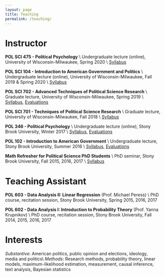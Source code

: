 ```yaml
---
layout: page
title: Teaching
permalink: /teaching/
---
```



# Instructor

**POL SCI 475 - Political Psychology** \\
Undergraduate lecture (online), University of Wisconsin-Milwaukee, Spring 2020 \\
[Syllabus](../resources/syllabi/PolSci475_2020.pdf)

**POL SCI 104 - Introduction to American Government and Politics** \\
Undergraduate lecture (online), University of Wisconsin-Milwaukee, Fall 2019 & Spring 2020 \\
[Syllabus](../resources/syllabi/PolSci104_2020.pdf)

**POL SCI 702 - Advanced Techniques of Political Science Research** \\
Graduate lecture, University of Wisconsin-Milwaukee, Spring 2019 \\
[Syllabus](../resources/syllabi/PolSci702_2019.pdf), [Evaluations](../resources/syllabi/PolSci702_2019_Evals.pdf)

**POL SCI 701 - Techniques of Political Science Research** \\
Graduate lecture, University of Wisconsin-Milwaukee, Fall 2018 \\
[Syllabus](../resources/syllabi/PolSci701_2019.pdf)

**POL 346 - Political Psychology** \\
Undergraduate lecture (online), Stony Brook University, Winter 2017 \\
[Syllabus](../resources/syllabi/POL346_2017.pdf), [Evaluations](../resources/syllabi/POL346_2017_Evals.pdf)

**POL 102 - Introduction to American Government** \\
Undergraduate lecture, Stony Brook University, Summer 2016 \\
[Syllabus](../resources/syllabi/POL102_2016.pdf), [Evaluations](../resources/syllabi/POL102_2016_Evals.pdf)

**Math Refresher for Political Science PhD Students** \\
PhD seminar, Stony Brook University, Fall 2015, 2016, 2017 \\
[Syllabus](../resources/syllabi/mathcamp_syllabus.pdf)


# Teaching Assistant

**POL 603 - Data Analysis II: Linear Regression** (Prof. Michael Peress) \\
PhD course, recitation session, Stony Brook University, Spring 2015, 2016, 2017

**POL 602 - Data Analysis I: Introduction to Probability Theory** (Prof. Yanna Krupnikov) \\
PhD course, recitation session, Stony Brook University, Fall 2014, 2015, 2016, 2017


# Interests

_Substantive_: American politics, public opinion and elections, ideology, media and politics\\
_Methods_: Research methods, probability theory, linear models, maximum-likelihood estimation, measurement, causal inference, text analysis, Bayesian statistics